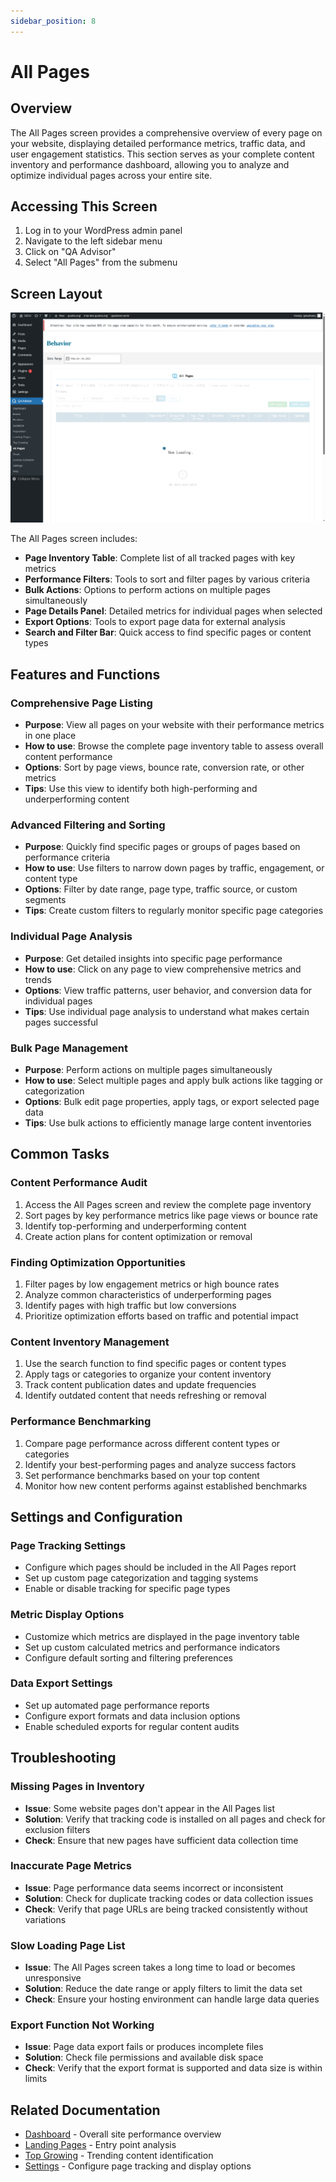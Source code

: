 ```yaml
---
sidebar_position: 8
---
```


# All Pages

## Overview
The All Pages screen provides a comprehensive overview of every page on your website, displaying detailed performance metrics, traffic data, and user engagement statistics. This section serves as your complete content inventory and performance dashboard, allowing you to analyze and optimize individual pages across your entire site.

## Accessing This Screen
1. Log in to your WordPress admin panel
2. Navigate to the left sidebar menu
3. Click on "QA Advisor"
4. Select "All Pages" from the submenu

## Screen Layout
![All Pages Overview](./images/screen-all-pages-overview.png)

The All Pages screen includes:
- **Page Inventory Table**: Complete list of all tracked pages with key metrics
- **Performance Filters**: Tools to sort and filter pages by various criteria
- **Bulk Actions**: Options to perform actions on multiple pages simultaneously
- **Page Details Panel**: Detailed metrics for individual pages when selected
- **Export Options**: Tools to export page data for external analysis
- **Search and Filter Bar**: Quick access to find specific pages or content types

## Features and Functions

### Comprehensive Page Listing
- **Purpose**: View all pages on your website with their performance metrics in one place
- **How to use**: Browse the complete page inventory table to assess overall content performance
- **Options**: Sort by page views, bounce rate, conversion rate, or other metrics
- **Tips**: Use this view to identify both high-performing and underperforming content

### Advanced Filtering and Sorting
- **Purpose**: Quickly find specific pages or groups of pages based on performance criteria
- **How to use**: Use filters to narrow down pages by traffic, engagement, or content type
- **Options**: Filter by date range, page type, traffic source, or custom segments
- **Tips**: Create custom filters to regularly monitor specific page categories

### Individual Page Analysis
- **Purpose**: Get detailed insights into specific page performance
- **How to use**: Click on any page to view comprehensive metrics and trends
- **Options**: View traffic patterns, user behavior, and conversion data for individual pages
- **Tips**: Use individual page analysis to understand what makes certain pages successful

### Bulk Page Management
- **Purpose**: Perform actions on multiple pages simultaneously
- **How to use**: Select multiple pages and apply bulk actions like tagging or categorization
- **Options**: Bulk edit page properties, apply tags, or export selected page data
- **Tips**: Use bulk actions to efficiently manage large content inventories

## Common Tasks

### Content Performance Audit
1. Access the All Pages screen and review the complete page inventory
2. Sort pages by key performance metrics like page views or bounce rate
3. Identify top-performing and underperforming content
4. Create action plans for content optimization or removal

### Finding Optimization Opportunities
1. Filter pages by low engagement metrics or high bounce rates
2. Analyze common characteristics of underperforming pages
3. Identify pages with high traffic but low conversions
4. Prioritize optimization efforts based on traffic and potential impact

### Content Inventory Management
1. Use the search function to find specific pages or content types
2. Apply tags or categories to organize your content inventory
3. Track content publication dates and update frequencies
4. Identify outdated content that needs refreshing or removal

### Performance Benchmarking
1. Compare page performance across different content types or categories
2. Identify your best-performing pages and analyze success factors
3. Set performance benchmarks based on your top content
4. Monitor how new content performs against established benchmarks

## Settings and Configuration

### Page Tracking Settings
- Configure which pages should be included in the All Pages report
- Set up custom page categorization and tagging systems
- Enable or disable tracking for specific page types

### Metric Display Options
- Customize which metrics are displayed in the page inventory table
- Set up custom calculated metrics and performance indicators
- Configure default sorting and filtering preferences

### Data Export Settings
- Set up automated page performance reports
- Configure export formats and data inclusion options
- Enable scheduled exports for regular content audits

## Troubleshooting

### Missing Pages in Inventory
- **Issue**: Some website pages don't appear in the All Pages list
- **Solution**: Verify that tracking code is installed on all pages and check for exclusion filters
- **Check**: Ensure that new pages have sufficient data collection time

### Inaccurate Page Metrics
- **Issue**: Page performance data seems incorrect or inconsistent
- **Solution**: Check for duplicate tracking codes or data collection issues
- **Check**: Verify that page URLs are being tracked consistently without variations

### Slow Loading Page List
- **Issue**: The All Pages screen takes a long time to load or becomes unresponsive
- **Solution**: Reduce the date range or apply filters to limit the data set
- **Check**: Ensure your hosting environment can handle large data queries

### Export Function Not Working
- **Issue**: Page data export fails or produces incomplete files
- **Solution**: Check file permissions and available disk space
- **Check**: Verify that the export format is supported and data size is within limits

## Related Documentation
- [Dashboard](./01-dashboard.md) - Overall site performance overview
- [Landing Pages](./06-landing-pages.md) - Entry point analysis
- [Top Growing](./07-top-growing.md) - Trending content identification
- [Settings](./11-settings.md) - Configure page tracking and display options

